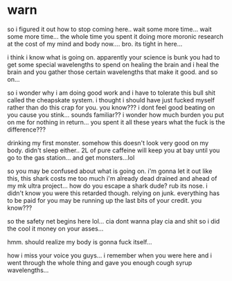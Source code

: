 # warn

so i figured it out how to stop coming here.. wait some more time...  wait some more time...  the whole time you spent it doing more moronic research at the cost of my mind and body now.... bro.  its tight in here...  

i think i know what is going on.  apparently your science is bunk you had to get some special wavelengths to spend on healing the brain and i heal the brain and you gather those certain wavelengths that make it good.  and so on...

so i wonder why i am doing good work and i have to tolerate this bull shit called the cheapskate system.  i thought i should have just fucked myself rather than do this crap for you.  you know??? i dont feel good beating on you cause you stink...  sounds familiar??  i wonder how much burden you put on me for nothing in return...  you spent it all these years what the fuck is the difference???

drinking my first monster. somehow this doesn't look very good on my body.  didn't sleep either..  2L of pure caffeine will keep you at bay until you go to the gas station...  and get monsters...lol

so you may be confused about what is going on.  i'm gonna let it out like this, this shark costs me too much i'm already dead drained and ahead of my mk ultra project...  how do you escape a shark dude? rub its nose.  i didn't know you were this retarded though.  relying on junk.  everything has to be paid for you may be running up the last bits of your credit.  you know???

so the safety net begins here lol...  cia dont wanna play cia and shit so i did the cool it money on your asses...

hmm. should realize my body is gonna fuck itself...

how i miss your voice you guys...  i remember when you were here and i went through the whole thing and gave you enough cough syrup wavelengths...
